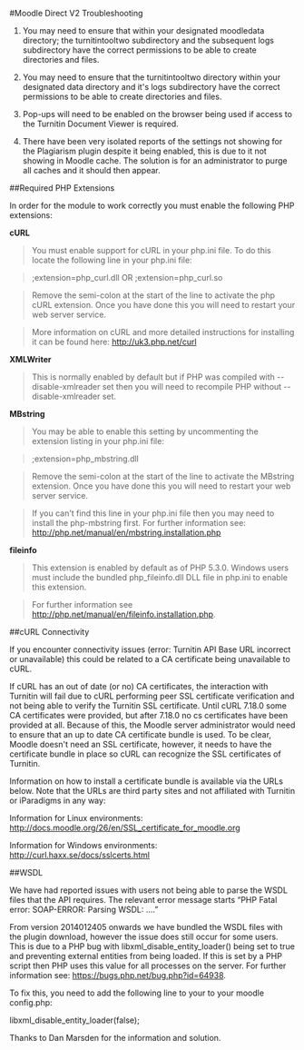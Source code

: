 #Moodle Direct V2 Troubleshooting

1) You may need to ensure that within your designated moodledata directory; the turnitintooltwo subdirectory and the subsequent logs subdirectory have the correct permissions to be able to create directories and files.

2) You may need to ensure that the turnitintooltwo directory within your designated data directory and it's logs subdirectory have the correct permissions to be able to create directories and files.

3) Pop-ups will need to be enabled on the browser being used if access to the Turnitin Document Viewer is required.

4) There have been very isolated reports of the settings not showing for the Plagiarism plugin despite it being enabled, this is due to it not showing in Moodle cache. The solution is for an administrator to purge all caches and it should then appear.

##Required PHP Extensions

In order for the module to work correctly you must enable the following PHP extensions:

**cURL**

>You must enable support for cURL in your php.ini file. To do this locate the following line in your php.ini file:

>;extension=php_curl.dll
>OR
>;extension=php_curl.so

>Remove the semi-colon at the start of the line to activate the php cURL extension. Once you have done this you will need to restart your web server service.

>More information on cURL and more detailed instructions for installing it can be found here: http://uk3.php.net/curl


**XMLWriter**

>This is normally enabled by default but if PHP was compiled with --disable-xmlreader set then you will need to recompile PHP without --disable-xmlreader set.


**MBstring**

>You may be able to enable this setting by uncommenting the extension listing in your php.ini file:

>;extension=php_mbstring.dll

>Remove the semi-colon at the start of the line to activate the MBstring extension. Once you have done this you will need to restart your web server service.

>If you can't find this line in your php.ini file then you may need to install the php-mbstring first. For further information see: http://php.net/manual/en/mbstring.installation.php

**fileinfo**

>This extension is enabled by default as of PHP 5.3.0. Windows users must include the bundled php_fileinfo.dll DLL file in php.ini to enable this extension.

>For further information see http://php.net/manual/en/fileinfo.installation.php.

##cURL Connectivity

If you encounter connectivity issues (error: Turnitin API Base URL incorrect or unavailable) this could be related to a CA certificate being unavailable to cURL.

If cURL has an out of date (or no) CA certificates, the interaction with Turnitin will fail due to cURL performing peer SSL certificate verification and not being able to verify the Turnitin SSL certificate.
Until cURL 7.18.0 some CA certificates were provided, but after 7.18.0 no cs certificates have been provided at all. Because of this, the Moodle server administrator would need to ensure that an up to date CA certificate bundle is used. To be clear, Moodle doesn't need an SSL certificate, however, it needs to have the certificate bundle in place so cURL can recognize the SSL certificates of Turnitin.

Information on how to install a certificate bundle is available via the URLs below. Note that the URLs are third party sites and not affiliated with Turnitin or iParadigms in any way:

Information for Linux environments: http://docs.moodle.org/26/en/SSL_certificate_for_moodle.org

Information for Windows environments: http://curl.haxx.se/docs/sslcerts.html

##WSDL

We have had reported issues with users not being able to parse the WSDL files that the API requires. The relevant error message starts “PHP Fatal error:  SOAP-ERROR: Parsing WSDL: ….”

From version 2014012405 onwards we have bundled the WSDL files with the plugin download, however the issue does still occur for some users. This is due to a PHP bug with libxml_disable_entity_loader() being set to true and preventing external entities from being loaded. If this is set by a PHP script then PHP uses this value for all processes on the server. For further information see: https://bugs.php.net/bug.php?id=64938.

To fix this, you need to add the following line to your to your moodle config.php:

libxml_disable_entity_loader(false);

Thanks to Dan Marsden for the information and solution.
